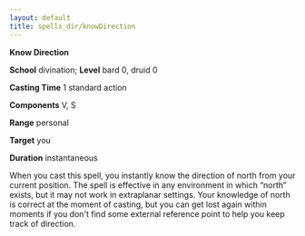 ```yaml
---
layout: default
title: spells_dir/knowDirection
---
```

 **Know Direction**

**School** divination; **Level** bard 0, druid 0

**Casting Time** 1 standard action

**Components** V, S

**Range** personal

**Target** you

**Duration** instantaneous

When you cast this spell, you instantly know the direction of north from your current position. The spell is effective in any environment in which “north” exists, but it may not work in extraplanar settings. Your knowledge of north is correct at the moment of casting, but you can get lost again within moments if you don't find some external reference point to help you keep track of direction.

